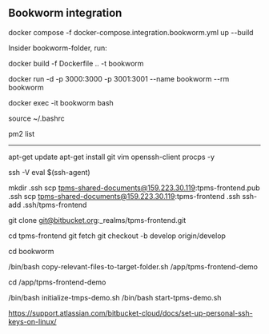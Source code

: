 ## Bookworm integration

docker compose -f docker-compose.integration.bookworm.yml up --build

Insider bookworm-folder, run:

docker build -f Dockerfile .. -t bookworm

docker run -d -p 3000:3000 -p 3001:3001 --name bookworm --rm bookworm

docker exec -it bookworm bash

source ~/.bashrc

pm2 list

---

apt-get update
apt-get install git vim openssh-client procps -y

ssh -V
eval $(ssh-agent)

mkdir .ssh
scp tpms-shared-documents@159.223.30.119:tpms-frontend.pub .ssh
scp tpms-shared-documents@159.223.30.119:tpms-frontend .ssh
ssh-add .ssh/tpms-frontend

git clone git@bitbucket.org:\_realms/tpms-frontend.git

cd tpms-frontend
git fetch
git checkout -b develop origin/develop

cd bookworm

/bin/bash copy-relevant-files-to-target-folder.sh /app/tpms-frontend-demo

cd /app/tpms-frontend-demo

/bin/bash initialize-tmps-demo.sh
/bin/bash start-tpms-demo.sh

https://support.atlassian.com/bitbucket-cloud/docs/set-up-personal-ssh-keys-on-linux/
